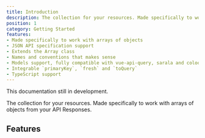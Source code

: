 ```yaml
---
title: Introduction
description: The collection for your resources. Made specifically to work with arrays of objects from your API Responses.
position: 1
category: Getting Started
features:
- Made specifically to work with arrays of objects
- JSON API specification support
- Extends the Array class
- Names and conventions that makes sense
- Models support, fully compatible with vue-api-query, sarala and coloquent
- Integrable `primaryKey`, `fresh` and `toQuery`
- TypeScript support
---
```


<alert type="warning">This documentation still in development.</alert>

The collection for your resources. Made specifically to work with arrays of objects from your API Responses.

## Features

<list :items="features"></list>
